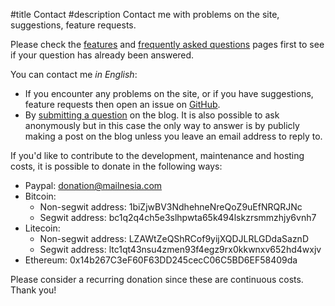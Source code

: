 #title Contact
#description Contact me with problems on the site, suggestions, feature requests.

Please check the [features](/features.html) and
[frequently asked questions](/FAQ.html) pages first to see if your
question has already been answered.

You can contact me *in English*:

* If you encounter any problems on the site, or if you have
  suggestions, feature requests then open an issue on [GitHub][GH].
* By [submitting a question][AMA] on the blog.  It is also possible to
  ask anonymously but in this case the only way to answer is by
  publicly making a post on the blog unless you leave an email address
  to reply to.

If you'd like to contribute to the development, maintenance and
hosting costs, it is possible to donate in the following ways:

* Paypal: donation@mailnesia.com
* Bitcoin:
  * Non-segwit address: 1biZjwBV3NdhehneNreQoZ9uEfNRQRJNc
  * Segwit address: bc1q2q4ch5e3slhpwta65k494lskzrsmmzhjy6vnh7
* Litecoin:
  * Non-segwit address: LZAWtZeQShRCof9yijXQDJLRLGDdaSaznD
  * Segwit address: ltc1qt43nsu4zmen93f4egz9rx0kkwnxv652hd4wxjv
* Ethereum: 0x14b267C3eF60F63DD245cecC06C5BD6EF58409da

Please consider a recurring donation since these are continuous
costs. Thank you!

[AMA]: http://blog.mailnesia.com/ask
[GH]: https://github.com/Gilwyad/mailnesia.com

